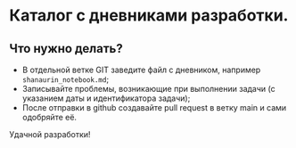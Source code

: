 # Каталог с дневниками разработки.

## Что нужно делать?

- В отдельной ветке GIT заведите файл с дневником, например `shanaurin_notebook.md`;
- Записывайте проблемы, возникающие при выполнении задачи (с указанием даты и идентификатора задачи);
- После отправки в github создавайте pull request в ветку main и сами одобряйте её.

Удачной разработки!
